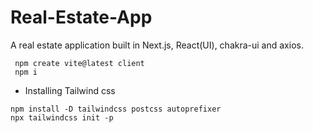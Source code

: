 # Real-Estate-App
A real estate application built in Next.js, React(UI), chakra-ui and axios.
```
 npm create vite@latest client
 npm i
```

- Installing Tailwind css
```
npm install -D tailwindcss postcss autoprefixer
npx tailwindcss init -p

```  
